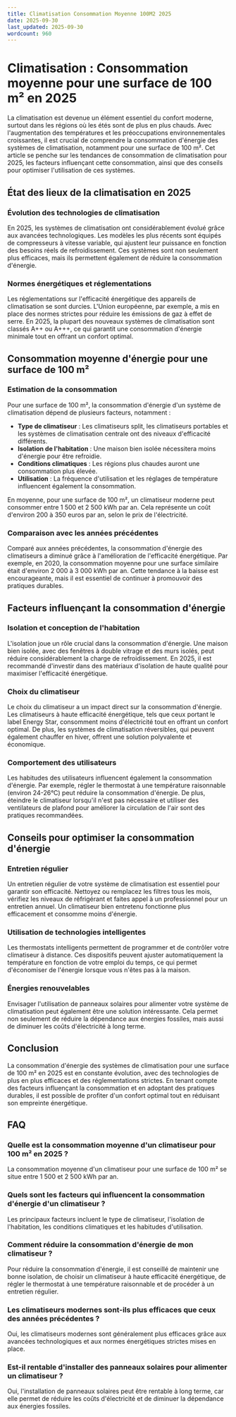 ```yaml
---
title: Climatisation Consommation Moyenne 100M2 2025
date: 2025-09-30
last_updated: 2025-09-30
wordcount: 960
---
```


# Climatisation : Consommation moyenne pour une surface de 100 m² en 2025

La climatisation est devenue un élément essentiel du confort moderne, surtout dans les régions où les étés sont de plus en plus chauds. Avec l'augmentation des températures et les préoccupations environnementales croissantes, il est crucial de comprendre la consommation d'énergie des systèmes de climatisation, notamment pour une surface de 100 m². Cet article se penche sur les tendances de consommation de climatisation pour 2025, les facteurs influençant cette consommation, ainsi que des conseils pour optimiser l'utilisation de ces systèmes.

## État des lieux de la climatisation en 2025

### Évolution des technologies de climatisation

En 2025, les systèmes de climatisation ont considérablement évolué grâce aux avancées technologiques. Les modèles les plus récents sont équipés de compresseurs à vitesse variable, qui ajustent leur puissance en fonction des besoins réels de refroidissement. Ces systèmes sont non seulement plus efficaces, mais ils permettent également de réduire la consommation d'énergie.

### Normes énergétiques et réglementations

Les réglementations sur l'efficacité énergétique des appareils de climatisation se sont durcies. L'Union européenne, par exemple, a mis en place des normes strictes pour réduire les émissions de gaz à effet de serre. En 2025, la plupart des nouveaux systèmes de climatisation sont classés A++ ou A+++, ce qui garantit une consommation d'énergie minimale tout en offrant un confort optimal.

## Consommation moyenne d'énergie pour une surface de 100 m²

### Estimation de la consommation

Pour une surface de 100 m², la consommation d'énergie d'un système de climatisation dépend de plusieurs facteurs, notamment :

- **Type de climatiseur** : Les climatiseurs split, les climatiseurs portables et les systèmes de climatisation centrale ont des niveaux d'efficacité différents.
- **Isolation de l'habitation** : Une maison bien isolée nécessitera moins d'énergie pour être refroidie.
- **Conditions climatiques** : Les régions plus chaudes auront une consommation plus élevée.
- **Utilisation** : La fréquence d'utilisation et les réglages de température influencent également la consommation.

En moyenne, pour une surface de 100 m², un climatiseur moderne peut consommer entre 1 500 et 2 500 kWh par an. Cela représente un coût d'environ 200 à 350 euros par an, selon le prix de l'électricité.

### Comparaison avec les années précédentes

Comparé aux années précédentes, la consommation d'énergie des climatiseurs a diminué grâce à l'amélioration de l'efficacité énergétique. Par exemple, en 2020, la consommation moyenne pour une surface similaire était d'environ 2 000 à 3 000 kWh par an. Cette tendance à la baisse est encourageante, mais il est essentiel de continuer à promouvoir des pratiques durables.

## Facteurs influençant la consommation d'énergie

### Isolation et conception de l'habitation

L'isolation joue un rôle crucial dans la consommation d'énergie. Une maison bien isolée, avec des fenêtres à double vitrage et des murs isolés, peut réduire considérablement la charge de refroidissement. En 2025, il est recommandé d'investir dans des matériaux d'isolation de haute qualité pour maximiser l'efficacité énergétique.

### Choix du climatiseur

Le choix du climatiseur a un impact direct sur la consommation d'énergie. Les climatiseurs à haute efficacité énergétique, tels que ceux portant le label Energy Star, consomment moins d'électricité tout en offrant un confort optimal. De plus, les systèmes de climatisation réversibles, qui peuvent également chauffer en hiver, offrent une solution polyvalente et économique.

### Comportement des utilisateurs

Les habitudes des utilisateurs influencent également la consommation d'énergie. Par exemple, régler le thermostat à une température raisonnable (environ 24-26°C) peut réduire la consommation d'énergie. De plus, éteindre le climatiseur lorsqu'il n'est pas nécessaire et utiliser des ventilateurs de plafond pour améliorer la circulation de l'air sont des pratiques recommandées.

## Conseils pour optimiser la consommation d'énergie

### Entretien régulier

Un entretien régulier de votre système de climatisation est essentiel pour garantir son efficacité. Nettoyez ou remplacez les filtres tous les mois, vérifiez les niveaux de réfrigérant et faites appel à un professionnel pour un entretien annuel. Un climatiseur bien entretenu fonctionne plus efficacement et consomme moins d'énergie.

### Utilisation de technologies intelligentes

Les thermostats intelligents permettent de programmer et de contrôler votre climatiseur à distance. Ces dispositifs peuvent ajuster automatiquement la température en fonction de votre emploi du temps, ce qui permet d'économiser de l'énergie lorsque vous n'êtes pas à la maison.

### Énergies renouvelables

Envisager l'utilisation de panneaux solaires pour alimenter votre système de climatisation peut également être une solution intéressante. Cela permet non seulement de réduire la dépendance aux énergies fossiles, mais aussi de diminuer les coûts d'électricité à long terme.

## Conclusion

La consommation d'énergie des systèmes de climatisation pour une surface de 100 m² en 2025 est en constante évolution, avec des technologies de plus en plus efficaces et des réglementations strictes. En tenant compte des facteurs influençant la consommation et en adoptant des pratiques durables, il est possible de profiter d'un confort optimal tout en réduisant son empreinte énergétique.

## FAQ

### Quelle est la consommation moyenne d'un climatiseur pour 100 m² en 2025 ?

La consommation moyenne d'un climatiseur pour une surface de 100 m² se situe entre 1 500 et 2 500 kWh par an.

### Quels sont les facteurs qui influencent la consommation d'énergie d'un climatiseur ?

Les principaux facteurs incluent le type de climatiseur, l'isolation de l'habitation, les conditions climatiques et les habitudes d'utilisation.

### Comment réduire la consommation d'énergie de mon climatiseur ?

Pour réduire la consommation d'énergie, il est conseillé de maintenir une bonne isolation, de choisir un climatiseur à haute efficacité énergétique, de régler le thermostat à une température raisonnable et de procéder à un entretien régulier.

### Les climatiseurs modernes sont-ils plus efficaces que ceux des années précédentes ?

Oui, les climatiseurs modernes sont généralement plus efficaces grâce aux avancées technologiques et aux normes énergétiques strictes mises en place.

### Est-il rentable d'installer des panneaux solaires pour alimenter un climatiseur ?

Oui, l'installation de panneaux solaires peut être rentable à long terme, car elle permet de réduire les coûts d'électricité et de diminuer la dépendance aux énergies fossiles.